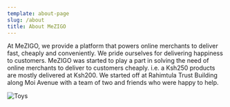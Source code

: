 ```yaml
---
template: about-page
slug: /about
title: About MeZIGO
---
```

At MeZIGO, we provide a platform that powers online merchants to deliver fast, cheaply and conveniently. We pride ourselves for delivering happiness to customers. MeZIGO was started to play a part in solving the need of online merchants to deliver to customers cheaply. i.e. a Ksh250 products are mostly delivered at Ksh200.  We started off at Rahimtula Trust Building along Moi Avenue with a team of two and friends who were happy to help. 

![Toys]( "Toys")